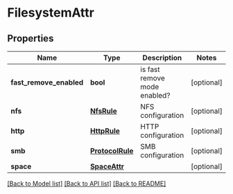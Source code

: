 # FilesystemAttr

## Properties
Name | Type | Description | Notes
------------ | ------------- | ------------- | -------------
**fast_remove_enabled** | **bool** | is fast remove mode enabled? | [optional] 
**nfs** | [**NfsRule**](NfsRule.md) | NFS configuration | [optional] 
**http** | [**HttpRule**](HttpRule.md) | HTTP configuration | [optional] 
**smb** | [**ProtocolRule**](ProtocolRule.md) | SMB configuration | [optional] 
**space** | [**SpaceAttr**](SpaceAttr.md) |  | [optional] 

[[Back to Model list]](../README.md#documentation-for-models) [[Back to API list]](../README.md#documentation-for-api-endpoints) [[Back to README]](../README.md)


